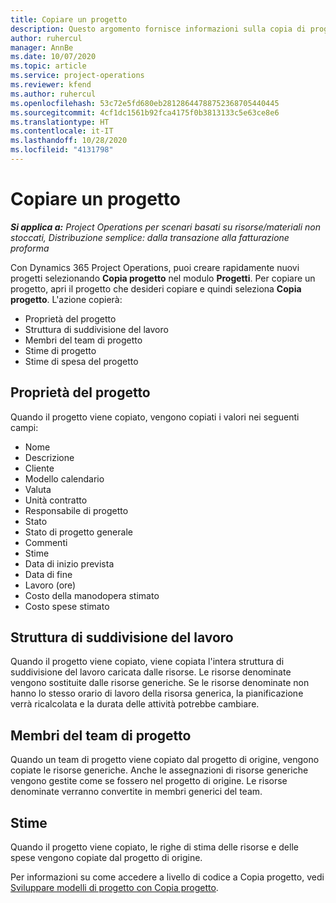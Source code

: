 ```yaml
---
title: Copiare un progetto
description: Questo argomento fornisce informazioni sulla copia di progetti in Dynamics 365 Project Operations.
author: ruhercul
manager: AnnBe
ms.date: 10/07/2020
ms.topic: article
ms.service: project-operations
ms.reviewer: kfend
ms.author: ruhercul
ms.openlocfilehash: 53c72e5fd680eb28128644788752368705440445
ms.sourcegitcommit: 4cf1dc1561b92fca4175f0b3813133c5e63ce8e6
ms.translationtype: HT
ms.contentlocale: it-IT
ms.lasthandoff: 10/28/2020
ms.locfileid: "4131798"
---
```

# <a name="copy-a-project"></a>Copiare un progetto

_**Si applica a:** Project Operations per scenari basati su risorse/materiali non stoccati, Distribuzione semplice: dalla transazione alla fatturazione proforma_

Con Dynamics 365 Project Operations, puoi creare rapidamente nuovi progetti selezionando **Copia progetto** nel modulo **Progetti**. Per copiare un progetto, apri il progetto che desideri copiare e quindi seleziona **Copia progetto**. L'azione copierà:

- Proprietà del progetto
- Struttura di suddivisione del lavoro
- Membri del team di progetto
- Stime di progetto
- Stime di spesa del progetto

## <a name="project-properties"></a>Proprietà del progetto

Quando il progetto viene copiato, vengono copiati i valori nei seguenti campi:

- Nome
- Descrizione
- Cliente
- Modello calendario
- Valuta
- Unità contratto
- Responsabile di progetto
- Stato
- Stato di progetto generale
- Commenti
- Stime
- Data di inizio prevista
- Data di fine
- Lavoro (ore)
- Costo della manodopera stimato
- Costo spese stimato

## <a name="work-breakdown-structure"></a>Struttura di suddivisione del lavoro

Quando il progetto viene copiato, viene copiata l'intera struttura di suddivisione del lavoro caricata dalle risorse. Le risorse denominate vengono sostituite dalle risorse generiche. Se le risorse denominate non hanno lo stesso orario di lavoro della risorsa generica, la pianificazione verrà ricalcolata e la durata delle attività potrebbe cambiare.

## <a name="project-team-members"></a>Membri del team di progetto

Quando un team di progetto viene copiato dal progetto di origine, vengono copiate le risorse generiche. Anche le assegnazioni di risorse generiche vengono gestite come se fossero nel progetto di origine. Le risorse denominate verranno convertite in membri generici del team.

## <a name="estimates"></a>Stime

Quando il progetto viene copiato, le righe di stima delle risorse e delle spese vengono copiate dal progetto di origine. 

Per informazioni su come accedere a livello di codice a Copia progetto, vedi [Sviluppare modelli di progetto con Copia progetto](dev-copy-project.md).
